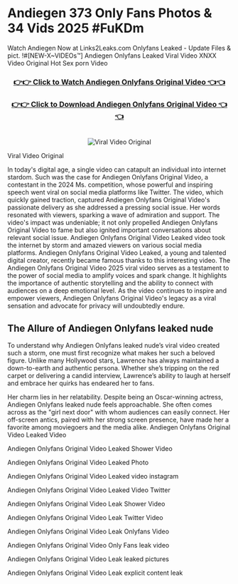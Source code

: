 # Andiegen 373  Only Fans Photos & 34 Vids 2025 #FuKDm

Watch Andiegen Now at Links2Leaks.com Onlyfans Leaked - Update Files & pict. !#[NEW-X~VIDEOs™] Andiegen Onlyfans Leaked Viral Video XNXX Video Original Hot Sex porn Video
<br>
<div align="center">
<h3><a href="https://links2leaks.com/andiegen" rel="nofollow">👉👉 Click to Watch Andiegen Onlyfans Original Video 👈👈</a></h3>
<h3><a href="https://links2leaks.com/andiegen" rel="nofollow">👉👉 Click to Download Andiegen Onlyfans Original Video 👈👈</a></h3>
<br>
<a href="https://links2leaks.com/andiegen" rel="nofollow"><img src="https://i.ibb.co/Gkj2r4b/banner.png" alt="Viral Video Original" style="max-width: 100%; display: inline-block;" data-target="animated-image.originalImage"></a>
</div>

Viral Video Original

In today's digital age, a single video can catapult an individual into internet stardom. Such was the case for Andiegen Onlyfans Original Video, a contestant in the 2024 Ms. competition, whose powerful and inspiring speech went viral on social media platforms like Twitter.
The video, which quickly gained traction, captured Andiegen Onlyfans Original Video's passionate delivery as she addressed a pressing social issue. Her words resonated with viewers, sparking a wave of admiration and support. The video's impact was undeniable; it not only propelled Andiegen Onlyfans Original Video to fame but also ignited important conversations about relevant social issue.
Andiegen Onlyfans Original Video Leaked video took the internet by storm and amazed viewers on various social media platforms. Andiegen Onlyfans Original Video Leaked, a young and talented digital creator, recently became famous thanks to this interesting video.
The Andiegen Onlyfans Original Video 2025 viral video serves as a testament to the power of social media to amplify voices and spark change. It highlights the importance of authentic storytelling and the ability to connect with audiences on a deep emotional level. As the video continues to inspire and empower viewers, Andiegen Onlyfans Original Video's legacy as a viral sensation and advocate for privacy will undoubtedly endure.

<h2>The Allure of Andiegen Onlyfans leaked nude</h2>


To understand why Andiegen Onlyfans leaked nude’s viral video created such a storm, one must first recognize what makes her such a beloved figure. Unlike many Hollywood stars, Lawrence has always maintained a down-to-earth and authentic persona. Whether she’s tripping on the red carpet or delivering a candid interview, Lawrence’s ability to laugh at herself and embrace her quirks has endeared her to fans.

Her charm lies in her relatability. Despite being an Oscar-winning actress, Andiegen Onlyfans leaked nude feels approachable. She often comes across as the "girl next door" with whom audiences can easily connect. Her off-screen antics, paired with her strong screen presence, have made her a favorite among moviegoers and the media alike.
Andiegen Onlyfans Original Video Leaked Video

Andiegen Onlyfans Original Video Leaked Shower Video

Andiegen Onlyfans Original Video Leaked Photo

Andiegen Onlyfans Original Video Leaked video instagram

Andiegen Onlyfans Original Video Leaked Video Twitter

Andiegen Onlyfans Original Video Leak Shower Video

Andiegen Onlyfans Original Video Leak Twitter Video

Andiegen Onlyfans Original Video Leak Onlyfans Video

Andiegen Onlyfans Original Video Only Fans leak video

Andiegen Onlyfans Original Video Leak leaked pictures

Andiegen Onlyfans Original Video Leak explicit content leak